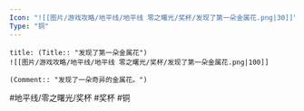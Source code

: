 ```yaml
---
Icon: "![[图片/游戏攻略/地平线/地平线 零之曙光/奖杯/发现了第一朵金属花.png|30]]"
Type: "铜"
---
```

```ad-common-bronze-trophy
title: (Title:: "发现了第一朵金属花")
![[图片/游戏攻略/地平线/地平线 零之曙光/奖杯/发现了第一朵金属花.png|100]]

(Comment:: "发现了一朵奇异的金属花。")
```

#地平线/零之曙光/奖杯 #奖杯 #铜

